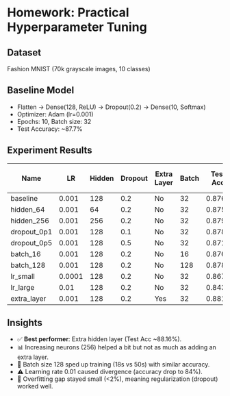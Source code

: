 # Homework: Practical Hyperparameter Tuning

## Dataset
Fashion MNIST (70k grayscale images, 10 classes)

## Baseline Model
- Flatten → Dense(128, ReLU) → Dropout(0.2) → Dense(10, Softmax)
- Optimizer: Adam (lr=0.001)
- Epochs: 10, Batch size: 32
- Test Accuracy: ~87.7%

## Experiment Results

| Name         | LR    | Hidden | Dropout | Extra Layer | Batch | Test Acc | Best Val Acc | Best Train Acc | Overfit Gap |
|--------------|-------|--------|---------|-------------|-------|----------|--------------|----------------|-------------|
| baseline     | 0.001 | 128    | 0.2     | No          | 32    | 0.8766   | 0.8878       | 0.8929         | 0.0051      |
| hidden_64    | 0.001 | 64     | 0.2     | No          | 32    | 0.8757   | 0.8855       | 0.8808         | -0.0047     |
| hidden_256   | 0.001 | 256    | 0.2     | No          | 32    | 0.8792   | 0.8878       | 0.9004         | 0.0125      |
| dropout_0p1  | 0.001 | 128    | 0.1     | No          | 32    | 0.8785   | 0.8870       | 0.9029         | 0.0159      |
| dropout_0p5  | 0.001 | 128    | 0.5     | No          | 32    | 0.8717   | 0.8780       | 0.8665         | -0.0115     |
| batch_16     | 0.001 | 128    | 0.2     | No          | 16    | 0.8768   | 0.8830       | 0.8910         | 0.0080      |
| batch_128    | 0.001 | 128    | 0.2     | No          | 128   | 0.8787   | 0.8850       | 0.8924         | 0.0074      |
| lr_small     | 0.0001| 128    | 0.2     | No          | 32    | 0.8678   | 0.8757       | 0.8766         | 0.0009      |
| lr_large     | 0.01  | 128    | 0.2     | No          | 32    | 0.8439   | 0.8468       | 0.7965         | -0.0503     |
| extra_layer  | 0.001 | 128    | 0.2     | Yes         | 32    | 0.8816   | 0.8872       | 0.9031         | 0.0159      |

## Insights
- ✅ **Best performer**: Extra hidden layer (Test Acc ~88.16%).
- 📊 Increasing neurons (256) helped a bit but not as much as adding an extra layer.
- 🔄 Batch size 128 sped up training (18s vs 50s) with similar accuracy.
- ⚠️ Learning rate 0.01 caused divergence (accuracy drop to 84%).
- 🎯 Overfitting gap stayed small (<2%), meaning regularization (dropout) worked well.
